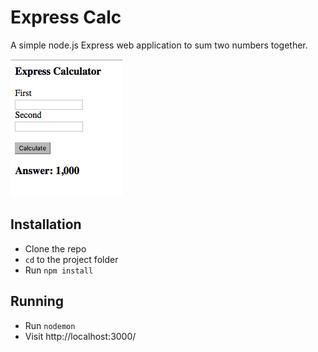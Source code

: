 Express Calc
=======
A simple node.js Express web application to sum two numbers together.

![calc](https://github.com/joemaidman/express-calc/blob/master/screenshots/calc.png)

## Installation
- Clone the repo
- `cd` to the project folder
- Run `npm install`

## Running
- Run `nodemon`
- Visit http://localhost:3000/ 
